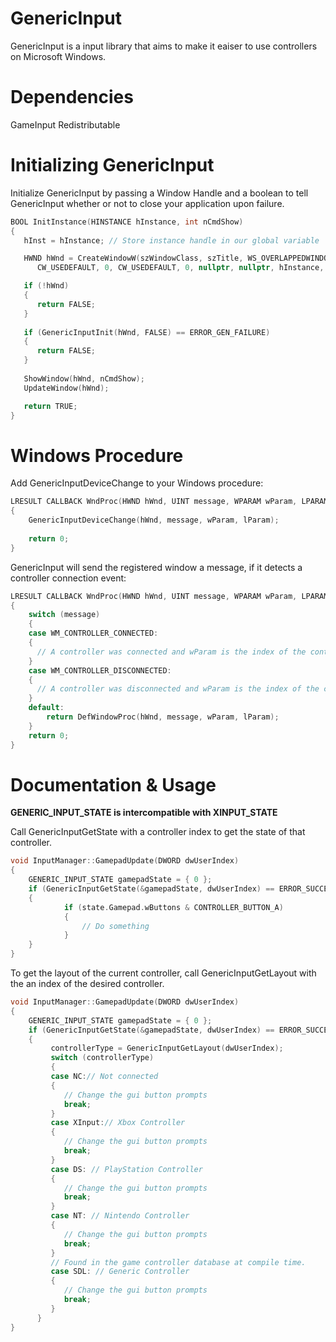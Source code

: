 # GenericInput

GenericInput is a input library that aims to make it eaiser to use controllers on Microsoft Windows.
# Dependencies
GameInput Redistributable
# Initializing GenericInput
Initialize GenericInput by passing a Window Handle and a boolean to tell GenericInput whether or not to close your application upon failure.
```c++
BOOL InitInstance(HINSTANCE hInstance, int nCmdShow)
{
   hInst = hInstance; // Store instance handle in our global variable

   HWND hWnd = CreateWindowW(szWindowClass, szTitle, WS_OVERLAPPEDWINDOW,
      CW_USEDEFAULT, 0, CW_USEDEFAULT, 0, nullptr, nullptr, hInstance, nullptr);

   if (!hWnd)
   {
      return FALSE;
   }
   
   if (GenericInputInit(hWnd, FALSE) == ERROR_GEN_FAILURE)
   {
      return FALSE;
   }
   
   ShowWindow(hWnd, nCmdShow);
   UpdateWindow(hWnd);

   return TRUE;
}
```

# Windows Procedure

Add GenericInputDeviceChange to your Windows procedure:
```c++
LRESULT CALLBACK WndProc(HWND hWnd, UINT message, WPARAM wParam, LPARAM lParam)
{
    GenericInputDeviceChange(hWnd, message, wParam, lParam);
    
    return 0;
}
```

GenericInput will send the registered window a message, if it detects a controller connection event:
```c++
LRESULT CALLBACK WndProc(HWND hWnd, UINT message, WPARAM wParam, LPARAM lParam)
{
    switch (message)
    {
    case WM_CONTROLLER_CONNECTED:
    {
      // A controller was connected and wParam is the index of the controller that was connected.
    }
    case WM_CONTROLLER_DISCONNECTED:
    {
      // A controller was disconnected and wParam is the index of the controller that was disconnected.
    }
    default:
        return DefWindowProc(hWnd, message, wParam, lParam);
    }
    return 0;
}
```

# Documentation & Usage

**GENERIC_INPUT_STATE is intercompatible with XINPUT_STATE**

Call GenericInputGetState with a controller index to get the state of that controller.
```c++
void InputManager::GamepadUpdate(DWORD dwUserIndex)
{
    GENERIC_INPUT_STATE gamepadState = { 0 };
    if (GenericInputGetState(&gamepadState, dwUserIndex) == ERROR_SUCCESS)
    {
            if (state.Gamepad.wButtons & CONTROLLER_BUTTON_A)
            {
                // Do something
            }
    }
}
```

To get the layout of the current controller, call GenericInputGetLayout with the an index of the desired controller.
```c++
void InputManager::GamepadUpdate(DWORD dwUserIndex)
{
    GENERIC_INPUT_STATE gamepadState = { 0 };
    if (GenericInputGetState(&gamepadState, dwUserIndex) == ERROR_SUCCESS)
    {
         controllerType = GenericInputGetLayout(dwUserIndex);
         switch (controllerType)
         {
         case NC:// Not connected
         {
            // Change the gui button prompts
            break;
         }
         case XInput:// Xbox Controller
         {
            // Change the gui button prompts
            break;
         }
         case DS: // PlayStation Controller
         {
            // Change the gui button prompts
            break;
         }
         case NT: // Nintendo Controller
         {
            // Change the gui button prompts
            break;
         }
         // Found in the game controller database at compile time. 
         case SDL: // Generic Controller
         {
            // Change the gui button prompts
            break;
         }
      }
}
```
